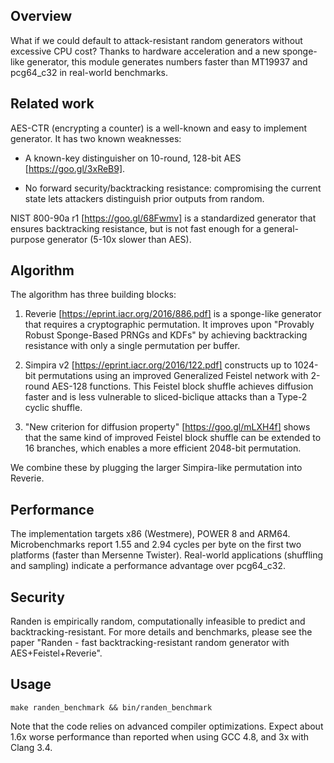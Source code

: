 ## Overview

What if we could default to attack-resistant random generators without excessive
CPU cost? Thanks to hardware acceleration and a new sponge-like generator, this
module generates numbers faster than MT19937 and pcg64_c32 in real-world
benchmarks.

## Related work

AES-CTR (encrypting a counter) is a well-known and easy to implement generator.
It has two known weaknesses:

-   A known-key distinguisher on 10-round, 128-bit AES [https://goo.gl/3xReB9].

-   No forward security/backtracking resistance: compromising the current state
    lets attackers distinguish prior outputs from random.

NIST 800-90a r1 [https://goo.gl/68Fwmv] is a standardized generator that ensures
backtracking resistance, but is not fast enough for a general-purpose generator
(5-10x slower than AES).

## Algorithm

The algorithm has three building blocks:

1)  Reverie [https://eprint.iacr.org/2016/886.pdf] is a sponge-like generator
    that requires a cryptographic permutation. It improves upon "Provably Robust
    Sponge-Based PRNGs and KDFs" by achieving backtracking resistance with only
    a single permutation per buffer.

2)  Simpira v2 [https://eprint.iacr.org/2016/122.pdf] constructs up to 1024-bit
    permutations using an improved Generalized Feistel network with 2-round
    AES-128 functions. This Feistel block shuffle achieves diffusion faster and
    is less vulnerable to sliced-biclique attacks than a Type-2 cyclic shuffle.

3)  "New criterion for diffusion property" [https://goo.gl/mLXH4f] shows that
    the same kind of improved Feistel block shuffle can be extended to 16
    branches, which enables a more efficient 2048-bit permutation.

We combine these by plugging the larger Simpira-like permutation into Reverie.

## Performance

The implementation targets x86 (Westmere), POWER 8 and ARM64. Microbenchmarks
report 1.55 and 2.94 cycles per byte on the first two platforms (faster than
Mersenne Twister). Real-world applications (shuffling and sampling) indicate a
performance advantage over pcg64_c32.

## Security

Randen is empirically random, computationally infeasible to predict and
backtracking-resistant. For more details and benchmarks, please see
the paper "Randen - fast backtracking-resistant random generator with
AES+Feistel+Reverie".

## Usage

`make randen_benchmark && bin/randen_benchmark`

Note that the code relies on advanced compiler optimizations. Expect about 1.6x
worse performance than reported when using GCC 4.8, and 3x with Clang 3.4.

